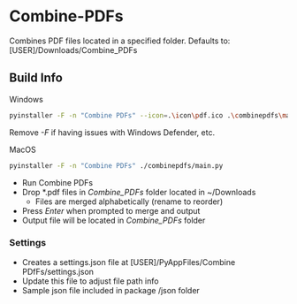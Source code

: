 # Combine-PDFs

Combines PDF files located in a specified folder.
Defaults to: [USER]/Downloads/Combine_PDFs

## Build Info

Windows

```bash
pyinstaller -F -n "Combine PDFs" --icon=.\icon\pdf.ico .\combinepdfs\main.py
```

Remove *-F* if having issues with Windows Defender, etc.

MacOS

```bash
pyinstaller -F -n "Combine PDFs" ./combinepdfs/main.py
```

- Run Combine PDFs
- Drop \*.pdf files in *Combine_PDFs* folder located in ~/Downloads
  - Files are merged alphabetically (rename to reorder)
- Press *Enter* when prompted to merge and output
- Output file will be located in *Combine_PDFs* folder

### Settings

- Creates a settings.json file at [USER]/PyAppFiles/Combine PDfFs/settings.json
- Update this file to adjust file path info
- Sample json file included in package /json folder
